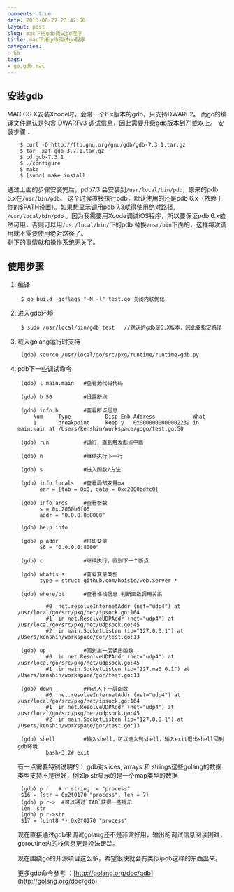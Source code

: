 ```yaml
---
comments: true
date: 2013-06-27 23:42:50
layout: post
slug: mac下用gdb调试go程序
title: mac下用gdb调试go程序
categories:
- Go
tags:
- go,gdb,mac
---
```


## 安装gdb

   MAC OS X安装Xcode时，会带一个6.x版本的gdb，只支持DWARF2。
   而go的编译文件默认是包含 DWARFv3 调试信息，因此需要升级gdb版本到7.1或以上。
   安装步骤：

   		$ curl -O http://ftp.gnu.org/gnu/gdb/gdb-7.3.1.tar.gz
		$ tar -xzf gdb-3.7.1.tar.gz
		$ cd gdb-7.3.1
		$ ./configure
		$ make
		$ [sudo] make install 

通过上面的步骤安装完后，pdb7.3 会安装到`/usr/local/bin/pdb`，原来的pdb 6.x在`/usr/bin/pdb`。
这个时候直接执行pdb，默认使用的还是pdb 6.x（依赖于你的$PATH设置）。如果想显示调用pdb 7.3就得使用绝对路径,
`/usr/local/bin/pdb` 。因为我需要用Xcode调试iOS程序，所以要保证pdb 6.x依然可用，否则可以用`/usr/local/bin/`下的pdb
替换`/usr/bin`下面的，这样每次调用就不需要使用绝对路径了。  
剩下的事情就和操作系统无关了。

## 使用步骤

1. 编译

		$ go build -gcflags "-N -l" test.go 关闭内联优化

2. 进入gdb环境

		$ sudo /usr/local/bin/gdb test   //默认的gdb是6.X版本，因此要指定路径

3. 载入golang运行时支持

		(gdb) source /usr/local/go/src/pkg/runtime/runtime-gdb.py


4. pdb下一些调试命令


		(gdb) l main.main  	#查看源代码代码

		(gdb) b 50 			#设置断点

		(gdb) info b 		#查看断点信息
			Num     Type           Disp Enb Address            What
			1       breakpoint     keep y   0x0000000000002239 in main.main at /Users/kenshin/workspace/gogo/test.go:50

		(gdb) run 			#运行，直到触发断点中断

		(gdb) n 			#继续执行下一行

		(gdb) s 			#进入函数/方法

		(gdb) info locals   #查看局部变量ma
			  err = {tab = 0x0, data = 0xc2000bdfc0}

		(gdb) info args 	#查看参数
			  s = 0xc2000b6f00
		 	  addr = "0.0.0.0:8000"

		(gdb) help info	

		(gdb) p addr 		#打印变量
			  $6 = "0.0.0.0:8000"

		(gdb) c 	 		#继续执行，直到下一个断点

		(gdb) whatis s 		#查看变量类型
			  type = struct github.com/hoisie/web.Server *

		(gdb) where/bt		#查看堆栈信息,判断函数调用关系

				#0  net.resolveInternetAddr (net="udp4") at /usr/local/go/src/pkg/net/ipsock.go:164
				#1  in net.ResolveUDPAddr (net="udp4") at /usr/local/go/src/pkg/net/udpsock.go:45
				#2  in main.SocketListen (ip="127.0.0.1") at /Users/kenshin/workspace/gor/test.go:13

		(gdb) up			#回到上一层调用函数
				#0  in net.ResolveUDPAddr (net="udp4") at /usr/local/go/src/pkg/net/udpsock.go:45
				#1  in main.SocketListen (ip="127.ma0.0.1") at /Users/kenshin/workspace/gor/test.go:13

		(gdb) down 			#再进入下一层函数
				#0  net.resolveInternetAddr (net="udp4") at /usr/local/go/src/pkg/net/ipsock.go:164
				#1  in net.ResolveUDPAddr (net="udp4") at /usr/local/go/src/pkg/net/udpsock.go:45
				#2  in main.SocketListen (ip="127.0.0.1") at /Users/kenshin/workspace/gor/test.go:13

		(gdb) shell			#输入shell，可以进入到shell，输入exit退出shell回到gdb环境
				bash-3.2# exit

			


	有一点需要特别说明的：
	gdb对slices, arrays 和 strings这些golang的数据类型支持不是很好，例如p str显示的是一个map类型的数据 

		(gdb) p r   # r string := "process"
		$16 = {str = 0x2f0170 "process", len = 7}  
		(gdb) p r->  #可以通过`TAB`获得一些提示
		len  str
		(gdb) p r->str   
		$17 = (uint8 *) 0x2f0170 "process"

	现在直接通过gdb来调试golang还不是非常好用，输出的调试信息阅读困难，goroutine内的栈信息更是没法跟踪。

	现在围绕go的开源项目这么多，希望很快就会有类似ipdb这样的东西出来。


	更多gdb命令参考 ：[http://golang.org/doc/gdb](http://golang.org/doc/gdb)


